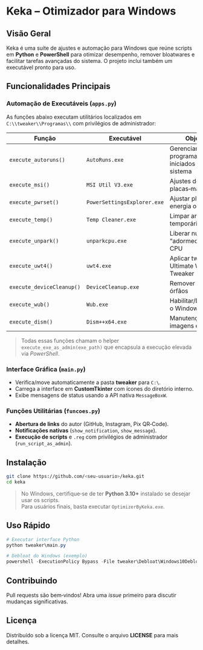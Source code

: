 # Keka – Otimizador para Windows

## Visão Geral

Keka é uma suíte de ajustes e automação para Windows que reúne scripts em **Python** e **PowerShell** para otimizar desempenho, remover bloatwares e facilitar tarefas avançadas do sistema. O projeto inclui também um executável pronto para uso.

## Funcionalidades Principais

### Automação de Executáveis (`apps.py`)

As funções abaixo executam utilitários localizados em `C:\\tweaker\\Programas\\` com privilégios de administrador:

| Função                    | Executável                  | Objetivo                                    |
| ------------------------- | --------------------------- | ------------------------------------------- |
| `execute_autoruns()`      | `AutoRuns.exe`              | Gerenciar programas iniciados com o sistema |
| `execute_msi()`           | `MSI Util V3.exe`           | Ajustes de placas‑mãe MSI                   |
| `execute_pwrset()`        | `PowerSettingsExplorer.exe` | Ajustar planos de energia ocultos           |
| `execute_temp()`          | `Temp Cleaner.exe`          | Limpar arquivos temporários                 |
| `execute_unpark()`        | `unparkcpu.exe`             | Liberar núcleos “adormecidos” do CPU        |
| `execute_uwt4()`          | `uwt4.exe`                  | Aplicar tweaks do Ultimate Windows Tweaker  |
| `execute_deviceCleanup()` | `DeviceCleanup.exe`         | Remover drivers órfãos                      |
| `execute_wub()`           | `Wub.exe`                   | Habilitar/Desabilitar o Windows Update      |
| `execute_dism()`          | `Dism++x64.exe`             | Manutenção de imagens e sistema             |

> Todas essas funções chamam o helper `execute_exe_as_admin(exe_path)` que encapsula a execução elevada via *PowerShell*.

### Interface Gráfica (`main.py`)

- Verifica/move automaticamente a pasta **tweaker** para `C:\`.
- Carrega a interface em **CustomTkinter** com ícones do diretório interno.
- Exibe mensagens de status usando a API nativa `MessageBoxW`.

### Funções Utilitárias (`funcoes.py`)

- **Abertura de links** do autor (GitHub, Instagram, Pix QR‑Code).
- **Notificações nativas** (`show_notification`, `show_message`).
- **Execução de scripts** e `.reg` com privilégios de administrador (`run_script_as_admin`).

## Instalação

```bash
git clone https://github.com/<seu‑usuario>/keka.git
cd keka
```

> No Windows, certifique‑se de ter **Python 3.10+** instalado se desejar usar os scripts.\
> Para usuários finais, basta executar `OptimizerByKeka.exe`.

## Uso Rápido

```powershell
# Executar interface Python
python tweaker\main.py

# Debloat do Windows (exemplo)
powershell -ExecutionPolicy Bypass -File tweaker\Debloat\Windows10DebloaterGUI.ps1
```

## Contribuindo

Pull requests são bem‑vindos! Abra uma *issue* primeiro para discutir mudanças significativas.

## Licença

Distribuído sob a licença MIT. Consulte o arquivo **LICENSE** para mais detalhes.

